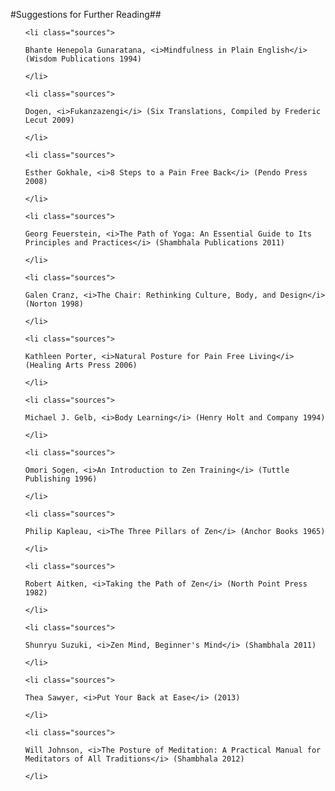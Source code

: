 #Suggestions for Further Reading##

<ul class="sources">

    <li class="sources">

    Bhante Henepola Gunaratana, <i>Mindfulness in Plain English</i> (Wisdom Publications 1994)

    </li>

    <li class="sources">

    Dogen, <i>Fukanzazengi</i> (Six Translations, Compiled by Frederic Lecut 2009)

    </li>

    <li class="sources">

    Esther Gokhale, <i>8 Steps to a Pain Free Back</i> (Pendo Press 2008)

    </li>

    <li class="sources">
    
    Georg Feuerstein, <i>The Path of Yoga: An Essential Guide to Its Principles and Practices</i> (Shambhala Publications 2011)

    </li>

    <li class="sources">

    Galen Cranz, <i>The Chair: Rethinking Culture, Body, and Design</i> (Norton 1998)

    </li>

    <li class="sources">

    Kathleen Porter, <i>Natural Posture for Pain Free Living</i> (Healing Arts Press 2006)

    </li>

    <li class="sources">

    Michael J. Gelb, <i>Body Learning</i> (Henry Holt and Company 1994)

    </li>

    <li class="sources">

    Omori Sogen, <i>An Introduction to Zen Training</i> (Tuttle Publishing 1996)

    </li>

    <li class="sources">

    Philip Kapleau, <i>The Three Pillars of Zen</i> (Anchor Books 1965)

    </li>

    <li class="sources">

    Robert Aitken, <i>Taking the Path of Zen</i> (North Point Press 1982)

    </li>

    <li class="sources">

    Shunryu Suzuki, <i>Zen Mind, Beginner's Mind</i> (Shambhala 2011)

    </li>

    <li class="sources">

    Thea Sawyer, <i>Put Your Back at Ease</i> (2013)

    </li>

    <li class="sources">

    Will Johnson, <i>The Posture of Meditation: A Practical Manual for Meditators of All Traditions</i> (Shambhala 2012)

    </li>

</ul>
